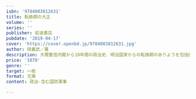 ```yaml
---
isbn: '9784003812631'
title: 転換期の大正
volume: ''
series: ''
publisher: 岩波書店
pubdate: '2019-04-17'
cover: 'https://cover.openbd.jp/9784003812631.jpg'
author: 岡義武／著
description: 大隈重信内閣から10年間の政治史．明治国家からの転換期のありようを包括的に描く．
price: '1070'
genre: ''
target: 一般
format: 文庫
content: 政治-含む国防軍事

---
```

